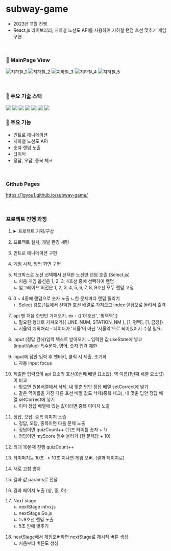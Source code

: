 # subway-game

- 2023년 11월 진행
- React.js 라이브러리, 지하철 노선도 API를 사용하여 지하철 랜덤 호선 맞추기 게임 구현

<br>

### 👀 MainPage View

![지하철_1](https://github.com/1GYOU1/subway-game/assets/90018379/ed896173-a40d-4896-aaf7-31112f4cd183)
![지하철_2](https://github.com/1GYOU1/subway-game/assets/90018379/61408d90-1f91-46ff-963a-41ad63588d21)
![지하철_3](https://github.com/1GYOU1/subway-game/assets/90018379/4851c520-d564-463e-b414-59d7ba9bd087)
![지하철_4](https://github.com/1GYOU1/subway-game/assets/90018379/ccc09b0e-d79d-4500-ad5f-152f9a44e16e)
![지하철_5](https://github.com/1GYOU1/subway-game/assets/90018379/c94ff9f5-9094-42bd-a98c-63d903e8a3d2)



<br>

### 📌 주요 기술 스택
<img src="https://img.shields.io/badge/HTML5-E34F26?style=flat-square&logo=HTML5&logoColor=white"/>
<img src="https://img.shields.io/badge/CSS3-F68212?style=flat-square&logo=CSS3&logoColor=white"/>
<img src="https://img.shields.io/badge/JavaScript-F7DF1E?style=flat-square&logo=JavaScript&logoColor=white"/>
<img src="https://img.shields.io/badge/React-61DAFB?style=flat-square&logo=React&logoColor=white"/>

<img src="https://img.shields.io/badge/Adobe Photoshop-31A8FF?style=flat-square&logo=Adobe Photoshop&logoColor=white"/>
<img src="https://img.shields.io/badge/Adobe Illustrator-FF9A00?style=flat-square&logo=Adobe Illustrator&logoColor=white"/>

<img src="https://img.shields.io/badge/Visual Studio Code-007ACC?style=flat-square&logo=Visual Studio Code&logoColor=white"/>

<br>

### 📌 주요 기능
- 인트로 애니메이션
- 지하철 노선도 API
- 숫자 랜덤 노출
- 타이머
- 정답, 오답, 중복 체크
<br>

### Github Pages
https://1gyou1.github.io/subway-game/

<br>

### 프로젝트 진행 과정

1. <details>
    <summary>프로젝트 기획/구상</summary> 

    ![ppt1](https://github.com/1GYOU1/subway-game/assets/90018379/a6a40a13-4f5e-493f-baa6-61316b1da202)
    ![ppt3](https://github.com/1GYOU1/subway-game/assets/90018379/fdfd46c4-7d2e-44c1-9034-797a920ed689)
    ![ppt4](https://github.com/1GYOU1/subway-game/assets/90018379/5ea033e1-5eb5-4303-9d98-2303e2265185)
    ![ppt5](https://github.com/1GYOU1/subway-game/assets/90018379/cc6f0e67-982f-4249-9bcd-a0bcccb67b8e)
    ![ppt7](https://github.com/1GYOU1/subway-game/assets/90018379/a5bb4dc3-98dc-4919-acbb-c4ee205ccc9c)
    ![ppt8](https://github.com/1GYOU1/subway-game/assets/90018379/488a3dba-d184-4f4c-af49-70492c1f1fd4)
    ![ppt9](https://github.com/1GYOU1/subway-game/assets/90018379/f1ec9668-e10b-42e5-bde6-ca380c45681e)
    ![ppt10](https://github.com/1GYOU1/subway-game/assets/90018379/36a1e7d2-b094-4c93-8b7d-0c0df4727cf2)
    ![ppt11](https://github.com/1GYOU1/subway-game/assets/90018379/1a7a00e8-409a-44f5-896f-c91056023ab2)
    ![ppt12](https://github.com/1GYOU1/subway-game/assets/90018379/a40c6ed0-96a1-426f-bb32-a05a7c6b475c)
    ![ppt13](https://github.com/1GYOU1/subway-game/assets/90018379/3ec6bd75-2319-4dba-aa91-4778ddbe1ad1)
    ![ppt14](https://github.com/1GYOU1/subway-game/assets/90018379/9c85156a-b21f-4817-a689-f28e2e498f98)
    ![ppt15](https://github.com/1GYOU1/subway-game/assets/90018379/90b467ab-00a7-4ff7-9ee0-2854ef56c62f)
    ![ppt16](https://github.com/1GYOU1/subway-game/assets/90018379/91e78bb8-298e-4f27-8f71-72013354ba19)

    </details>

2. 프로젝트 설치, 개발 환경 세팅
3. 인트로 애니메이션 구현
4. 게임 시작, 방법 화면 구현
5. 체크박스로 노선 선택해서 선택한 노선만 랜덤 호출 (Select.js)
    <br>ㄴ 처음 게임 옵션은 1, 2, 3, 4호선 중에 선택하여 랜덤
    <br>ㄴ 업그레이드 버전은 1, 2, 3, 4, 5, 6, 7, 8, 9호선 모두 랜덤 고정
6. 0 ~ 4중에 랜덤으로 숫자 노출 
    ㄴ한 문제마다 랜덤 돌리기
    <br>ㄴ Select 컴포넌트에서 선택한 호선 배열로 가져오고 index 랜덤으로 돌려서 출력
7. api 맨 처음 한번만 가져오기. ex - {['01호선', '평택역']}
    <br>ㄴ 필요한 형태로 가져오기{{ LINE_NUM, STATION_NM }, [1, 평택], [1, 금정]}
    <br>ㄴ 서울역 예외처리 - 데이터가 '서울'이 아닌 '서울역'으로 되어있어서 수정 필요.
8. input (정답 칸에)입력 텍스트 받아오기
    ㄴ입력한 값 useState에 넣고(inputValue) 특수문자, 영어, 숫자 입력 제한
9. input에 답안 입력 후 엔터키, 클릭 시 제출, 초기화
    <br>ㄴ 자동 input focus
10. 제출한 입력값이 api 요소의 호선(0번째 배열 요소값), 역 이름(1번째 배열 요소값)이 비교
    <br>ㄴ 맞으면 원본배열에서 삭제, 내 맞춘 답안 정답 배열 setCorrect에 넣기
    <br>ㄴ 같은 역이름을 가진 다른 호선 배열 값도 삭제(중복 체크), 내 맞춘 답안 정답 배열 setCorrect에 넣기
    <br>ㄴ 이미 정답 배열에 있는 값이라면 중복 이미지 노출 
11. 정답, 오답, 중복 이미지 노출
    <br>ㄴ 정답, 오답, 중복이면 다음 문제 노출
    <br>ㄴ 정답이면 quizCount++ (퀴즈 타이틀 숫자 + 1)
    <br>ㄴ 정답이면 myScore 점수 올리기 (한 문제당 + 10)
12. 최대 10문제 진행 quizCount++
13. 타이머기능 10초 -> 10초 지나면 게임 오버. (결과 페이지로)
14. 새로 고침 방지
15. 결과 값 params로 전달
16. 결과 페이지 노출 (상, 중, 하)
17. Next stage
    <br>ㄴ nextStage intro.js
    <br>ㄴ nextStage Go.js
    <br>ㄴ 1~9호선 랜덤 노출
    <br>ㄴ 5초 안에 맞추기
18. nextStage에서 게임오버하면 nextStage로 재시작 버튼 생성
    <br>ㄴ 처음부터 버튼도 생성
